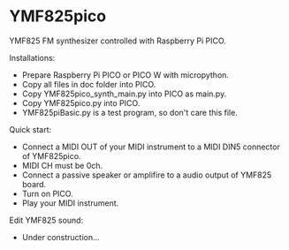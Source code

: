# YMF825pico
YMF825 FM synthesizer controlled with Raspberry Pi PICO.

Installations:
- Prepare Raspberry Pi PICO or PICO W with micropython.
- Copy all files in doc folder into PICO.
- Copy YMF825pico_synth_main.py into PICO as main.py.
- Copy YMF825pico.py into PICO.
- YMF825piBasic.py is a test program, so don't care this file.

Quick start:
- Connect a MIDI OUT of your MIDI instrument to a MIDI DIN5 connector of YMF825pico.
- MIDI CH must be 0ch.
- Connect a passive speaker or amplifire to a audio output of YMF825 board.
- Turn on PICO.
- Play your MIDI instrument.

Edit YMF825 sound:
- Under construction...
